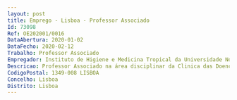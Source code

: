 ```yaml
--- 
layout: post
title: Emprego - Lisboa - Professor Associado
Id: 73098
Ref: OE202001/0016
DataAbertura: 2020-01-02
DataFecho: 2020-02-12
Trabalho: Professor Associado
Empregador: Instituto de Higiene e Medicina Tropical da Universidade Nova de Lisboa - NOVA Institute of Hygiene
Descricao: Professor Associado na área disciplinar da Clinica das Doenças Tropicais
CodigoPostal: 1349-008 LISBOA
Concelho: Lisboa
Distrito: Lisboa
--- 
```


